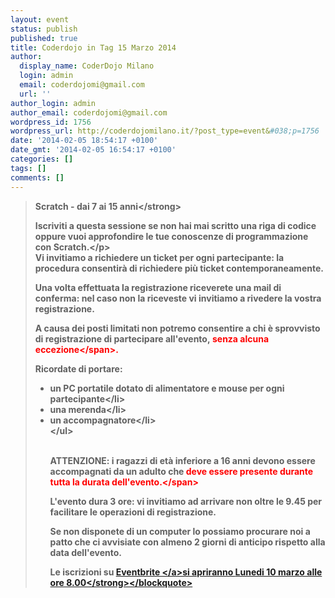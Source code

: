 ```yaml
---
layout: event
status: publish
published: true
title: Coderdojo in Tag 15 Marzo 2014
author:
  display_name: CoderDojo Milano
  login: admin
  email: coderdojomi@gmail.com
  url: ''
author_login: admin
author_email: coderdojomi@gmail.com
wordpress_id: 1756
wordpress_url: http://coderdojomilano.it/?post_type=event&#038;p=1756
date: '2014-02-05 18:54:17 +0100'
date_gmt: '2014-02-05 16:54:17 +0100'
categories: []
tags: []
comments: []
---
```

<blockquote><strong>Scratch - dai 7 ai 15 anni<&#47;strong></p>
<p id="descriptionDiv24115709">Iscriviti a questa sessione se non hai mai scritto una riga di codice oppure vuoi approfondire le tue conoscenze di programmazione con Scratch.<&#47;p><br />
Vi invitiamo a richiedere&nbsp;un ticket per ogni partecipante: la procedura consentir&agrave; di richiedere pi&ugrave; ticket contemporaneamente.</p>
<p>Una volta effettuata la registrazione riceverete una mail di conferma: nel caso non la riceveste vi invitiamo a rivedere la vostra registrazione.</p>
<p>A causa dei posti limitati non potremo consentire a chi &egrave; sprovvisto di registrazione di partecipare all'evento,&nbsp;<span style="color: #ff0000;">senza alcuna eccezione<&#47;span>.</p>
<p>Ricordate di portare:</p>
<ul>
<li>un PC portatile dotato di&nbsp;alimentatore e mouse&nbsp;per ogni partecipante<&#47;li>
<li>una merenda<&#47;li>
<li>un accompagnatore<&#47;li><br />
<&#47;ul><br />
&nbsp;</p>
<p>ATTENZIONE: i ragazzi di et&agrave; inferiore a 16 anni devono essere accompagnati da un adulto che&nbsp;<span style="color: #ff0000;">deve essere presente durante tutta la durata dell'evento.<&#47;span></p>
<p>L'evento dura 3 ore: vi invitiamo ad arrivare non oltre le 9.45 per facilitare le operazioni di registrazione.</p>
<p>Se non disponete di un computer lo possiamo procurare noi a patto che ci avvisiate con&nbsp;almeno 2 giorni di anticipo rispetto alla data dell'evento.</p>
<p>Le iscrizioni su&nbsp;<a href="http:&#47;&#47;www.eventbrite.it&#47;e&#47;biglietti-coderdojo-milano-tag-15-marzo-2014-10861241265" target="_blank">Eventbrite&nbsp;<&#47;a>si apriranno&nbsp;<strong>Lunedi 10 marzo alle ore 8.00<&#47;strong><&#47;blockquote></p>
